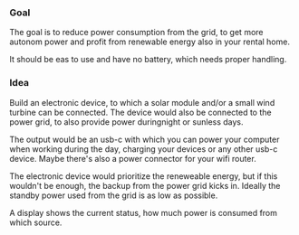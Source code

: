 ### Goal
The goal is to reduce power consumption from the grid, to get more autonom power and profit from renewable energy also in your rental home.

It should be eas to use and have no battery, which needs proper handling.

### Idea
Build an electronic device, to which a solar module and/or a small wind turbine can be connected. The device would also be connected to the power grid, to also provide power duringnight or sunless days.

The output would be an usb-c with which you can power your computer when working during the day, charging your devices or any other usb-c device. Maybe there's also a power connector for your wifi router.

The electronic device would prioritize the reneweable energy, but if this wouldn't be enough, the backup from the power grid kicks in. Ideally the standby power used from the grid is as low as possible.

A display shows the current status, how much power is consumed from which source.
